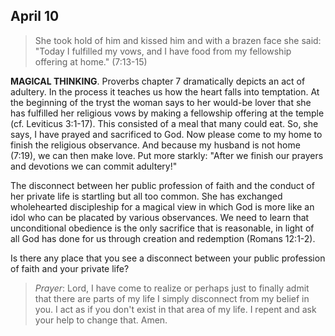 ## April 10
> She took hold of him and kissed him and with a brazen face she said: "Today I fulfilled my vows, and I have food from my fellowship offering at home." (7:13-15)

**MAGICAL THINKING**. Proverbs chapter 7 dramatically depicts an act of adultery. In the process it teaches us how the heart falls into temptation. At the beginning of the tryst the woman says to
her would-be lover that she has fulfilled her religious vows by making a fellowship offering at the temple (cf. Leviticus 3:1-17). This consisted of a meal that many could eat. So, she says, I have
prayed and sacrificed to God. Now please come to my home to finish the religious observance. And because my husband is not home (7:19), we can then make love. Put more starkly: "After we
finish our prayers and devotions we can commit adultery!"

The disconnect between her public profession of faith and the conduct of her private life is startling but all too common. She has exchanged wholehearted discipleship for a magical view in
which God is more like an idol who can be placated by various observances. We need to learn that unconditional obedience is the only sacrifice that is reasonable, in light of all God has done
for us through creation and redemption (Romans 12:1-2).

Is there any place that you see a disconnect between your public profession of faith and your private life?

> _Prayer_: Lord, I have come to realize or perhaps just to finally admit that there are parts of my life I simply disconnect from my belief in you. I act as if you don't exist in that area of my life.
I repent and ask your help to change that. Amen.
